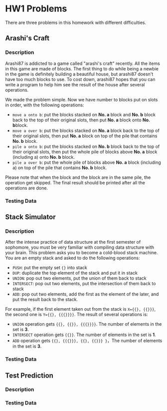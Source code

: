 # HW1 Problems
There are three problems in this homework with different difficulties.
## Arashi's Craft
### Description
Arashi87 is addicted to a game called "arashi's craft" recently. All the items in this game are made of blocks. The first thing to do while being a newbie in the game is definitely building a beautiful house, but arashi87 doesn't have too much blocks to use. To cost down, arashi87 hopes that you can write a program to help him see the result of the house after several operations.

We made the problem simple. Now we have number  to  blocks put on  slots in order, with the following operations:

* `move a onto b`: put the blocks stacked on **No. a** block and **No. b** block back to the top of their original slots, then put **No. a** block onto **No. b**block.
* `move a over b`: put the blocks stacked on **No. a** block back to the top of their original slots, then put **No. a** block on top of the pile that contains **No. b** block.
* `pile a onto b`: put the blocks stacked on **No. b** block back to the top of their original slots, then put the whole pile of blocks above **No. a** block (including a) onto **No. b** block.
* `pile a over b`: put the whole pile of blocks above **No. a** block (including a) on top of the pile that contains **No. b** block.

Please note that when the block  and the block  are in the same pile, the operation get skipped. The final result should be printed after all the operations are done.
### Testing Data

## Stack Simulator
### Description
After the intense practice of data structure at the first semester of sophomore, you must be very familiar with compiling data structure with your brain. This problem asks you to become a cold-blood stack machine. You are an empty stack and asked to do the following operations:

* `PUSH`: put the empty set `{}` into stack
* `DUP`: duplicate the top element of the stack and put it in stack
* `UNION`: pop out two elements, put the union of them back to stack
* `INTERSECT`: pop out two elements, put the intersection of them back to stack
* `ADD`: pop out two elements, add the first as the element of the later, and put the result back to the stack.

For example, if the first element taken out from the stack is `X={{}, {{}}}`, the second one is `Y={{}, {{{}}}}`. The result of several operations is:
* `UNION` operation gets `{{}, {{}}, {{{}}}}`. The number of elements in the set is **3**.
* `INTERSECT` operation gets `{{}}`. The number of elements in the set is **1**.
* `ADD` operation gets `{{}, {{{}}}, {{}, {{}}} }`，The number of elements in the set is **3**.
### Testing Data
## Test Prediction
### Description
### Testing Data
